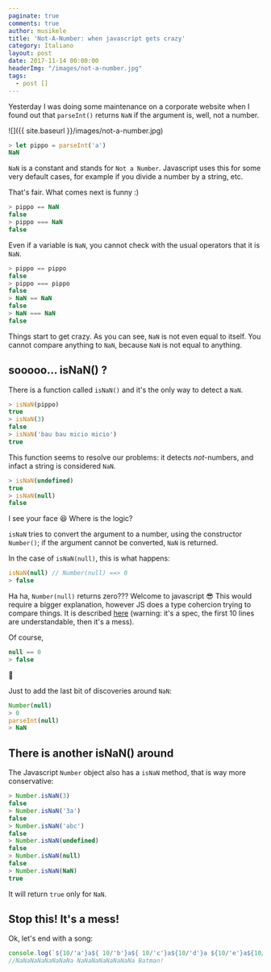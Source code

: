 ```yaml
---
paginate: true
comments: true
author: musikele
title: 'Not-A-Number: when javascript gets crazy'
category: Italiano
layout: post
date: 2017-11-14 00:00:00
headerImg: "/images/not-a-number.jpg"
tags:
  - post []
---
```

Yesterday I was doing some maintenance on a corporate website when I found out that `parseInt()` returns `NaN` if the argument is, well, not a number.

![]({{ site.baseurl }}/images/not-a-number.jpg)

```javascript
> let pippo = parseInt('a')
NaN
```

`NaN` is a constant and stands for `Not a Number`. Javascript uses this for some very default cases, for example if you divide a number by a string, etc.

That's fair. What comes next is funny :)

```javascript 
> pippo == NaN
false
> pippo === NaN
false
```

Even if a variable is `NaN`, you cannot check with the usual operators that it is `NaN`.

```javascript
> pippo == pippo
false
> pippo === pippo
false
> NaN == NaN
false
> NaN === NaN
false
```

Things start to get crazy. As you can see, `NaN` is not even equal to itself. You cannot compare anything to `NaN`, because `NaN` is not equal to anything.

## sooooo... isNaN() ?

There is a function called `isNaN()` and it's the only way to detect a `NaN`.

```javascript
> isNaN(pippo)
true
> isNaN(3)
false
> isNaN('bau bau micio micio')
true
```

This function seems to resolve our problems: it detects _not_-numbers, and infact a string is considered `NaN`.

```javascript
> isNaN(undefined)
true
> isNaN(null)
false
```

I see your face 😆 Where is the logic?

`isNaN` tries to convert the argument to a number, using the constructor `Number()`; if the argument cannot be converted, `NaN` is returned.

In the case of `isNaN(null)`, this is what happens:

```javascript
isNaN(null) // Number(null) ==> 0 
> false 
```

Ha ha, `Number(null)` returns zero??? Welcome to javascript 😎 This would require a bigger explanation, however JS does a type cohercion trying to compare things. It is described [here](http://www.ecma-international.org/ecma-262/5.1/#sec-9.3) (warning: it's a spec, the first 10 lines are understandable, then it's a mess).

Of course,

```javascript
null == 0
> false
```

🙂

Just to add the last bit of discoveries around `NaN`:

```javascript
Number(null)
> 0
parseInt(null) 
> NaN
```

## There is another isNaN() around

The Javascript `Number` object also has a `isNaN` method, that is way more conservative:

```javascript 
> Number.isNaN(3)
false
> Number.isNaN('3a')
false
> Number.isNaN('abc')
false
> Number.isNaN(undefined)
false
> Number.isNaN(null)
false
> Number.isNaN(NaN)
true
```

It will return `true` only for `NaN`.

## Stop this! It's a mess!

Ok, let's end with a song:

```javascript
console.log(`${10/'a'}a${ 10/'b'}a${ 10/'c'}a${10/'d'}a ${10/'e'}a${10/'f'}a${10/'g'}a${ 10/'h'}a Batman!`)
//NaNaNaNaNaNaNaNa NaNaNaNaNaNaNaNa Batman!
```
